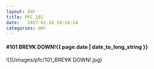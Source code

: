 ```yaml
---
layout: ddr
title: PFC 101
date:   2017-02-18 14:16:24
categories: ddr
---
```


#### **#101** BRE∀K DOWN!<span class="pull-right">{{ page.date | date_to_long_string }}</span>
![](/images/pfc/101_BRE∀K DOWN!.jpg)
